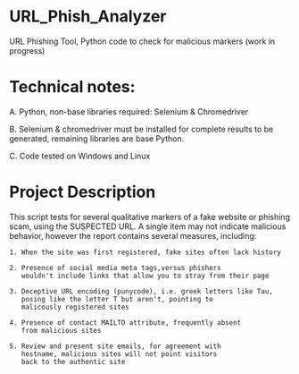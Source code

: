 # URL_Phish_Analyzer
URL Phishing Tool, Python code to check for malicious markers (work in progress)

Technical notes:
===================
A. Python, non-base libraries required: Selenium & Chromedriver

B. Selenium & chromedriver must be installed for complete results
to be generated, remaining libraries are base Python.
 
C. Code tested on Windows and Linux

Project Description
=====================
This script tests for several qualitative markers of a fake website 
or phishing scam, using the SUSPECTED URL. A single item may 
not indicate malicious behavior, however the report contains 
several measures, including:

    1. When the site was first registered, fake sites often lack history
    
    2. Presence of social media meta tags,versus phishers  
       wouldn't include links that allow you to stray from their page
       
    3. Deceptive URL encoding (punycode), i.e. greek letters like Tau, 
       posing like the letter T but aren't, pointing to 
       malicously registered sites
       
    4. Presence of contact MAILTO attribute, frequently absent 
       from malicious sites
       
    5. Review and present site emails, for agreement with 
       hostname, malicious sites will not point visitors 
       back to the authentic site
